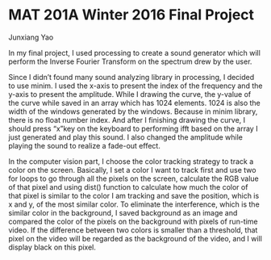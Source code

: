 # MAT 201A Winter 2016 Final Project 
Junxiang Yao

In my final project, I used processing to create a sound generator which will perform the Inverse Fourier Transform on the spectrum drew by the user. 

Since I didn’t found many sound analyzing library in processing, I decided to use minim. I used the x-axis to present the index of the frequency and the y-axis to present the amplitude. While I drawing the curve, the y-value of the curve while saved in an array which has 1024 elements. 1024 is also the width of the windows generated by the windows. Because in minim library, there is no float number index. And after I finishing drawing the curve, I should press “x”key on the keyboard to performing ifft based on the array I just generated and play this sound. I also changed the amplitude while playing the sound to realize a fade-out effect. 

In the computer vision part, I choose the color tracking strategy to track a color on the screen. Basically, I set a color I want to track first and use two for loops to go through all the pixels on the screen, calculate the RGB value of that pixel and using dist() function to calculate how much the color of that pixel is similar to the color I am tracking and save the position, which is x and y, of the most similar color. To eliminate the interference, which is the similar color in the background, I saved background as an image and compared the color of the pixels on the background with pixels of run-time video. If the difference between two colors is smaller than a threshold, that pixel on the video will be regarded as the background of the video, and I will display black on this pixel.

